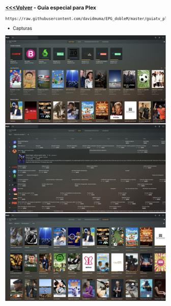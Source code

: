 ### [<<<Volver](https://github.com/davidmuma/EPG_dobleM) - Guía especial para Plex
```
https://raw.githubusercontent.com/davidmuma/EPG_dobleM/master/guiatv_plex.xml.gz
```

- Capturas

![alt text](https://raw.githubusercontent.com/davidmuma/Canales_dobleM/master/Varios/EPG/Plex1.jpg)
![alt text](https://raw.githubusercontent.com/davidmuma/Canales_dobleM/master/Varios/EPG/Plex2.jpg)
![alt text](https://raw.githubusercontent.com/davidmuma/Canales_dobleM/master/Varios/EPG/Plex3.jpg)
